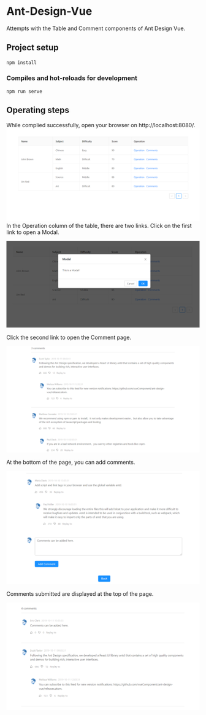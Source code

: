 # Ant-Design-Vue
Attempts with the Table and Comment components of Ant Design Vue.
## Project setup
```
npm install
```

### Compiles and hot-reloads for development
```
npm run serve
```

## Operating steps
While complied successfully, open your browser on http://localhost:8080/.
![image](https://github.com/HuihuiChang/Ant-Design-Vue/blob/master/ImageFolderForReadMe/Table.png)
In the Operation column of the table, there are two links. Click on the first link to open a Modal.



![image](https://github.com/HuihuiChang/Ant-Design-Vue/blob/master/ImageFolderForReadMe/Modal.png)



Click the second link to open the Comment page.



![image](https://github.com/HuihuiChang/Ant-Design-Vue/blob/master/ImageFolderForReadMe/Comments.png)



At the bottom of the page, you can add comments.


![image](https://github.com/HuihuiChang/Ant-Design-Vue/blob/master/ImageFolderForReadMe/AddComment.png)



Comments submitted are displayed at the top of the page.


![image](https://github.com/HuihuiChang/Ant-Design-Vue/blob/master/ImageFolderForReadMe/AddedComment.png)
